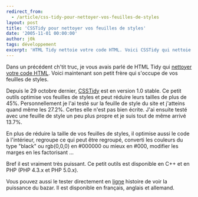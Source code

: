 ```yaml
---
redirect_from:
  - /article/css-tidy-pour-nettoyer-vos-feuilles-de-styles
layout: post
title: 'CSSTidy pour nettoyer vos feuilles de styles'
date: '2005-11-01 00:00:00'
author: j0k
tags: développement
excerpt: 'HTML Tidy nettoie votre code HTML. Voici CSSTidy qui nettoie et optimise vos feuilles de styles pour les rendre plus rapide et plus efficace.'
---
```


Dans un précédent ch'tit truc, je vous avais parlé de HTML Tidy qui [nettoyer votre code HTML](http://www.j0k3r.net/chtit-truc-tidy-nettoie-votre-code-html-24.html). Voici maintenant son petit frère qui s'occupe de vos feuilles de styles.

Depuis le 29 octobre dernier, [CSSTidy](http://csstidy.sourceforge.net/) est en version 1.0 stable. Ce petit outils optimise vos feuilles de styles et peut réduire leurs tailles de plus de 45%. Personnellement je l'ai testé sur la feuille de style du site et j'atteins quand même les 27.2%. Certes elle n'est pas bien écrite. J'ai ensuite testé avec une feuille de style un peu plus propre et je suis tout de même arrivé 13.7%.

  En plus de réduire la taille de vos feuilles de styles, il optimise aussi le code à l'intérieur, regroupe ce qui peut être regroupé, converti les couleurs du type "black" ou rgb(0,0,0) en #000000 ou mieux en #000, modifier les marges en les factorisant ...

  Bref il est vraiment très puissant.
 Ce petit outils est disponible en C++ et en PHP (PHP 4.3.x et PHP 5.0.x).

 Vous pouvez aussi le tester directement en [ligne](http://cdburnerxp.se/cssparse/css_optimiser.php?lang=fr) histoire de voir la puissance du bazar. Il est disponible en français, anglais et allemand.
